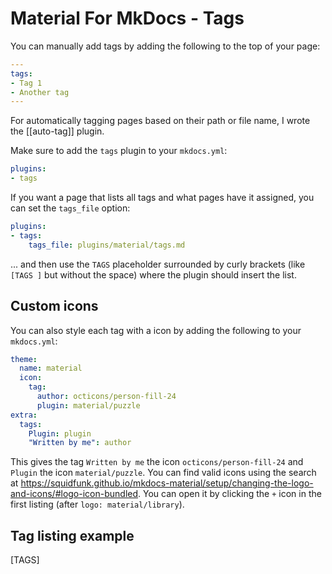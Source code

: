 # Material For MkDocs - Tags

You can manually add tags by adding the following to the top of your page:
```yaml
---
tags:
- Tag 1
- Another tag
---
```

For automatically tagging pages based on their path or file name, I wrote the [[auto-tag]] plugin.

Make sure to add the `tags` plugin to your `mkdocs.yml`:
```yaml
plugins:
- tags
```

If you want a page that lists all tags and what pages have it assigned, you can set the `tags_file` option:
```yaml
plugins:
- tags:
    tags_file: plugins/material/tags.md
```

... and then use the `TAGS` placeholder surrounded by curly brackets (like `[TAGS ]` but without the space) where the plugin should insert the list.

## Custom icons

You can also style each tag with a icon by adding the following to your `mkdocs.yml`:
```yaml
theme:
  name: material
  icon:
    tag:
      author: octicons/person-fill-24
      plugin: material/puzzle
extra:
  tags:
    Plugin: plugin
    "Written by me": author
```

This gives the tag `Written by me` the icon `octicons/person-fill-24` and `Plugin` the icon `material/puzzle`.
You can find valid icons using the search at <https://squidfunk.github.io/mkdocs-material/setup/changing-the-logo-and-icons/#logo-icon-bundled>.
You can open it by clicking the `+` icon in the first listing (after `logo: material/library`).

## Tag listing example

[TAGS]

